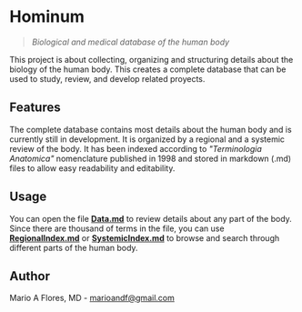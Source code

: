# Hominum
>*Biological and medical database of the human body*

This project is about collecting, organizing and structuring details about the biology of the human body. This creates a complete database that can be used to study, review, and develop related proyects.

## Features

The complete database contains most details about the human body and is currently still in development. It is organized by a regional and a systemic review of the body. It has been indexed according to *"Terminologia Anatomica"* nomenclature published in 1998 and stored in markdown (.md) files to allow easy readability and editability.

## Usage

You can open the file [**Data.md**](./Data.md) to review details about any part of the body. Since there are thousand of terms in the file, you can use [**RegionalIndex.md**](./RegionalIndex.md) or [**SystemicIndex.md**](./SystemicIndex.md) to browse and search through different parts of the human body.

## Author

Mario A Flores, MD - marioandf@gmail.com

